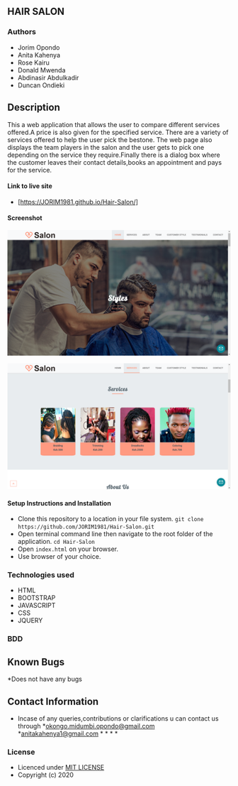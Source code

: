 ## HAIR SALON

### Authors

- Jorim Opondo
- Anita Kahenya
- Rose Kairu
- Donald Mwenda
- Abdinasir Abdulkadir
- Duncan Ondieki

## Description

This a web application that allows the user to compare different
services offered.A price is also given for the specified service.
There are a variety of services offered to help the user pick the bestone.
The web page also displays the team players in the salon and the user gets to pick
one depending on the service they require.Finally there is a dialog box where the customer leaves their contact details,books an appointment and pays for the service.

#### Link to live site

- [https://JORIM1981.github.io/Hair-Salon/]

#### Screenshot

![salon1](https://github.com/JORIM1981/Hair-Salon/blob/master/img/Screenshot-home.png)

![salon2](https://github.com/JORIM1981/Hair-Salon/blob/master/img/Screenshot-services.png)

#### Setup Instructions and Installation

- Clone this repository to a location in your file system.
  `git clone https://github.com/JORIM1981/Hair-Salon.git`
- Open terminal command line then navigate to the root folder of the application.
  `cd Hair-Salon`
- Open `index.html` on your browser.
- Use browser of your choice.

### Technologies used

- HTML
- BOOTSTRAP
- JAVASCRIPT
- CSS
- JQUERY

### BDD

## Known Bugs

\*Does not have any bugs

## Contact Information

- Incase of any queries,contributions or clarifications u can contact us through
  *okongo.midumbi.opondo@gmail.com
  *anitakahenya1@gmail.com \* \* \* \*

### License

- Licenced under [MIT LICENSE](LICENSE)
- Copyright (c) 2020
